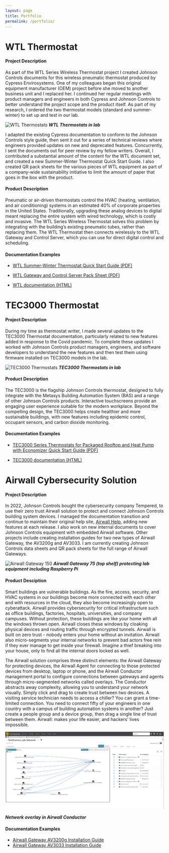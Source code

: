 ```yaml
---
layout: page
title: Portfolio
permalink: /portfolio/
---
```


# WTL Thermostat 

#### Project Description

As part of the WTL Series Wireless Thermostat project I created Johnson Controls documents for this wireless pneumatic thermostat produced by Cypress Envirosystems. One of my colleagues began this original equipment manufacturer (OEM) project before she moved to another business unit and I replaced her. I continued her regular meetings with product managers and engineers in both Cypress and Johnson Controls to better understand the project scope and the product itself. As part of my research, I ordered the two thermostat models (standard and summer-winter) to set up and test in our lab. 

![WTL Thermostats](https://github.com/dananthonyobrien/site/assets/59654922/0d445d2e-1c83-49ca-8ca1-a2a21f152430)
***WTL Thermostats in lab***

I adapted the existing Cypress documentation to conform to the Johnson Controls style guide, then sent it out for a series of technical reviews where engineers provided updates on new and deprecated features. Concurrently, I sent the documents out for peer review by my fellow writers. Overall, I contributed a substantial amount of the content for the WTL document set, and created a new Summer-Winter Thermostat Quick Start Guide. I also created QR pack sheets for the various pieces of WTL equipment as part of a company-wide sustainability initiative to limit the amount of paper that goes in the box with the product.

#### Product Description 

Pneumatic or air-driven thermostats control the HVAC (heating, ventilation, and air conditioning) systems in an estimated 40% of corporate properties in the United States. Traditionally, upgrading these analog devices to digital meant replacing the entire system with wired technology, which is costly and invasive. The WTL Series Wireless Thermostat solves this problem by integrating with the building’s existing pneumatic tubes, rather than replacing them. The WTL Thermostat then connects wirelessly to the WTL Gateway and Control Server, which you can use for direct digital control and scheduling. 

#### Documentation Examples 


* [WTL Summer-Winter Thermostat Quick Start Guide (PDF)](https://dananthonyobrien.github.io/site/A163816VA2.pdf)

* [WTL Gateway and Control Server Pack Sheet (PDF)](https://dananthonyobrien.github.io/site/A16381WVGM.pdf)
  
* [WTL documentation (HTML)
](https://docs.johnsoncontrols.com/bas/search/all?query=wtl&filters=ft%253AisPublication~%2522true%2522&content-lang=en-US)

# TEC3000 Thermostat 

#### Project Description
During my time as thermostat writer, I made several updates to the TEC3000 Thermostat documentation, particularly related to new features added in response to the Covid pandemic. To complete these updates I worked with Johnson Controls product managers, engineers, and software developers to understand the new features and then test them using firmware installed on TEC3000 models in the lab.

![TEC3000 Thermostats](https://github.com/dananthonyobrien/site/assets/59654922/433d2c14-c530-4083-bade-9e67438df628)
***TEC3000 Thermostats in lab***

#### Product Description 
The TEC3000 is the flagship Johnson Controls thermostat, designed to fully integrate with the Metasys Building Automation System (BAS) and a range of other Johnson Controls products. Interactive touchscreens provide an engaging user experience suitable for the modern workplace. Beyond the compelling design, the TEC3000 helps create healthier and more sustainable buildings, with new features including epidemic control, occupant sensors, and carbon dioxide monitoring.

#### Documentation Examples 

* [TEC3000 Series Thermostats for Packaged Rooftop and Heat Pump with Economizer Quick Start Guide (PDF)](https://dananthonyobrien.github.io/site/m_241135300036.pdf)
  
* [TEC3000 documentation (HTML)](https://docs.johnsoncontrols.com/bas/search/all?query=tec3000&filters=ft%253AisPublication~%2522true%2522&period=custom_2021-05-01_2024-02-05&content-lang=en-US)

# Airwall Cybersecurity Solution

#### Project Description

In 2022, Johnson Controls bought the cybersecurity company Tempered, to use their zero trust Airwall solution to protect and connect Johnson Controls building system devices. I managed the documentation transition and continue to maintain their original help site, [Airwall Help](https://webhelp.tempered.io/), adding new features at each release. I also work on new internal documents to cover Johnson Controls equipment with embedded Airwall software. Other projects include creating installation guides for two new types of Airwall Gateway, the AV3200g and AV3033. I am currently creating Johnson Controls data sheets and QR pack sheets for the full range of Airwall Gateways.

![Airwall Gateway 150](https://github.com/dananthonyobrien/site/assets/59654922/c27fc474-9d4b-454c-8072-0f3dc7ebeb27)
***Airwall Gateway 75 (top shelf) protecting lab equipment including Raspberry Pi***


#### Product Desciption 

Smart buildings are vulnerable buildings. As the fire, access, security, and HVAC systems in our buildings become more connected with each other and with resources in the cloud, they also become increasingly open to cyberattack. Airwall provides cybersecurity for critical infrastructure such as office buildings, factories, hospitals, universities, and company campuses. Without protection, these buildings are like your home with all the windows thrown open. Airwall closes these windows by cloaking physical devices and routing traffic through encrypted tunnels. Airwall is built on zero trust - nobody enters your home without an invitation. Airwall also micro-segments your internal networks to prevent bad actors free rein if they ever manage to get inside your firewall. Imagine a thief breaking into your house, only to find all the internal doors locked as well. 

The Airwall solution comprises three distinct elements: the Airwall Gateway for protecting devices, the Airwall Agent for connecting to those protected devices from desktop, laptop or phone, and the Airwall Conductor management portal to configure connections between gateways and agents through micro-segmented networks called overlays. The Conductor abstracts away complexity, allowing you to understand your network visually. Simply click and drag to create trust between two devices. A visiting service technician needs to access a chiller? You can grant a time-limited connection. You need to connect fifty of your engineers in one country with a campus of building automation systems in another? Just create a people group and a device group, then drag a single line of trust between them. Airwall: makes your life easier, and hackers' lives impossible.


![header](/img/conductor.png)

***Network overlay in Airwall Conductor***

#### Documentation Examples  

* [Airwall Gateway AV3200g Installation Guide](https://webhelp.tempered.io/content/topics/aw_install_av3200g.html#aw_install_av3200g)
* [Airwall Gateway AV3033 Installation Guide](https://webhelp.tempered.io/content/topics/aw_install_av3033.html#aw_install_av3033)




